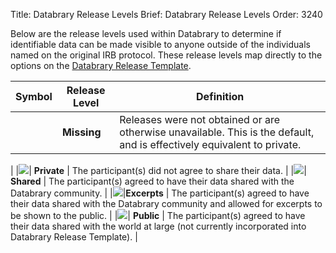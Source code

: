 Title: Databrary Release Levels
Brief: Databrary Release Levels
Order: 3240

Below are the release levels used within Databrary to determine if identifiable data can be made visible to anyone outside of the individuals named on the original IRB protocol.
These release levels map directly to the options on the [Databrary Release Template](|filename|../../../policies/release-template.mdi).

|Symbol| Release Level | Definition |
|------|---------------|--------------------------------------------------------|
| | **Missing** | Releases were not obtained or are otherwise unavailable. This is the default, and is effectively equivalent to private.
|
|<img src="https://nyu.databrary.org/web/icons/release/private.svg">| **Private** | The participant(s) did not agree to share their data.
|
|<img src="https://nyu.databrary.org/web/icons/release/shared.svg">| **Shared** | The participant(s) agreed to have their data shared with the Databrary community.
|
|<img src="https://nyu.databrary.org/web/icons/release/excerpts.svg">|**Excerpts** | The participant(s) agreed to have their data shared with the Databrary community and allowed for excerpts to be shown to the public.
|
|<img src="https://nyu.databrary.org/web/icons/release/public.svg">| **Public** | The participant(s) agreed to have their data shared with the world at large (not currently incorporated into Databrary Release Template).
|

